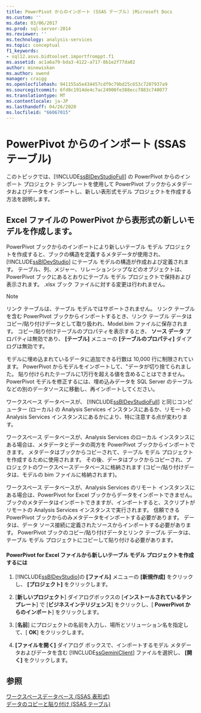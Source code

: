 ```yaml
---
title: PowerPivot からのインポート (SSAS テーブル) |Microsoft Docs
ms.custom: ''
ms.date: 03/06/2017
ms.prod: sql-server-2014
ms.reviewer: ''
ms.technology: analysis-services
ms.topic: conceptual
f1_keywords:
- sql12.asvs.bidtoolset.importfromppt.f1
ms.assetid: ac1a6a79-bda3-4122-a717-8b1e2f77da02
author: minewiskan
ms.author: owend
manager: craigg
ms.openlocfilehash: 941155a5e434457cdf9c79bd25c653c7207937a9
ms.sourcegitcommit: 6fd8c1914de4c7ac24900fe388ecc7883c740077
ms.translationtype: MT
ms.contentlocale: ja-JP
ms.lasthandoff: 04/26/2020
ms.locfileid: "66067015"
---
```

# <a name="import-from-powerpivot-ssas-tabular"></a>PowerPivot からのインポート (SSAS テーブル)
  このトピックでは、[!INCLUDE[ssBIDevStudioFull](../../includes/ssbidevstudiofull-md.md)] の PowerPivot からのインポート プロジェクト テンプレートを使用して PowerPivot ブックからメタデータおよびデータをインポートし、新しい表形式モデル プロジェクトを作成する方法を説明します。  
  
## <a name="create-a-new-tabular-model-from-a-powerpivot-for-excel-file"></a>Excel ファイルの PowerPivot から表形式の新しいモデルを作成します。  
 PowerPivot ブックからのインポートにより新しいテーブル モデル プロジェクトを作成すると、ブックの構造を定義するメタデータが使用され、[!INCLUDE[ssBIDevStudio](../../includes/ssbidevstudio-md.md)] にテーブル モデルの構造が作成および定義されます。 テーブル、列、メジャー、リレーションシップなどのオブジェクトは、PowerPivot ブックにあるとおりにテーブル モデル プロジェクトで保持および表示されます。 .xlsx ブック ファイルに対する変更は行われません。  
  
> [!NOTE]  
>  リンク テーブルは、テーブル モデルではサポートされません。 リンク テーブルを含む PowerPivot ブックからインポートするとき、リンク テーブル データはコピー/貼り付けデータとして取り扱われ、Model.bim ファイルに保存されます。 コピー/貼り付けテーブルのプロパティを表示するとき、 **ソース データ** プロパティは無効であり、 **[テーブル]** メニューの **[テーブルのプロパティ]** ダイアログは無効です。  
>   
>  モデルに埋め込まれているデータに追加できる行数は 10,000 行に制限されています。 PowerPivot からモデルをインポートして、"データが切り捨てられました。 貼り付けられたテーブルに1万行を超える値を含めることはできません。 PowerPivot モデルを修正するには、埋め込みデータを SQL Server のテーブルなどの別のデータソースに移動し、再インポートしてください。  
  
 ワークスペース データベースが、 [!INCLUDE[ssBIDevStudioFull](../../includes/ssbidevstudiofull-md.md)] と同じコンピューター (ローカル) の Analysis Services インスタンスにあるか、リモートの Analysis Services インスタンスにあるかにより、特に注意する点が変わります。  
  
 ワークスペース データベースが、Analysis Services のローカル インスタンスにある場合は、メタデータとデータの両方を PowerPivot ブックからインポートできます。 メタデータはブックからコピーされて、テーブル モデル プロジェクトを作成するために使用されます。 その後、データはブックからコピーされ、プロジェクトのワークスペースデータベースに格納されます (コピー/貼り付けデータは、モデルの bim ファイルに格納されます)。  
  
 ワークスペース データベースが、Analysis Services のリモート インスタンスにある場合は、PowerPivot for Excel ブックからデータをインポートできません。 ブックのメタデータはインポートできますが、インポートすると、スクリプトがリモートの Analysis Services インスタンスで実行されます。 信頼できる PowerPivot ブックからのみメタデータをインポートする必要があります。 データは、データ ソース接続に定義されたソースからインポートする必要があります。 PowerPivot ブックのコピー/貼り付けデータとリンク テーブル データは、テーブル モデル プロジェクトにコピーして貼り付ける必要があります。  
  
#### <a name="to-create-a-new-tabular-model-project-from-a-powerpivot-for-excel-file"></a>PowerPivot for Excel ファイルから新しいテーブル モデル プロジェクトを作成するには  
  
1.  [!INCLUDE[ssBIDevStudio](../../includes/ssbidevstudio-md.md)]の **[ファイル]** メニューの **[新規作成]** をクリックし、 **[プロジェクト]** をクリックします。  
  
2.  [**新しいプロジェクト**] ダイアログボックスの [**インストールされているテンプレート**] で [**ビジネスインテリジェンス**] をクリックし、[ **PowerPivot からのインポート**] をクリックします。  
  
3.  [**名前**] にプロジェクトの名前を入力し、場所とソリューション名を指定して、[ **OK**] をクリックします。  
  
4.  **[ファイルを開く]** ダイアログ ボックスで、インポートするモデル メタデータおよびデータを含む [!INCLUDE[ssGeminiClient](../../includes/ssgeminiclient-md.md)] ファイルを選択し、 **[開く]** をクリックします。  
  
## <a name="see-also"></a>参照  
 [ワークスペースデータベース &#40;SSAS 表形式&#41;](workspace-database-ssas-tabular.md)   
 [データのコピーと貼り付け &#40;SSAS テーブル&#41;](../copy-and-paste-data-ssas-tabular.md)  
  
  
